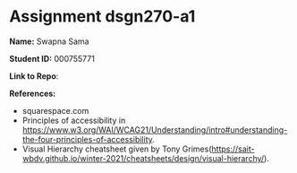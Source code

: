 # Assignment dsgn270-a1

**Name:** Swapna Sama

**Student ID:** 000755771

**Link to Repo**:

**References:** 
  - squarespace.com
  - Principles of accessibility in https://www.w3.org/WAI/WCAG21/Understanding/intro#understanding-the-four-principles-of-accessibility.
  - Visual Hierarchy cheatsheet given by Tony Grimes(https://sait-wbdv.github.io/winter-2021/cheatsheets/design/visual-hierarchy/).